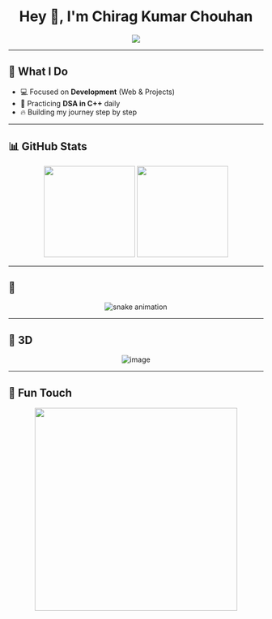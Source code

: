 <h1 align="center">
  Hey 👋, I'm Chirag Kumar Chouhan  
</h1>

<p align="center">
  <img src="https://readme-typing-svg.herokuapp.com?font=Fira+Code&size=24&duration=4000&pause=1000&color=36BCF7&center=true&vCenter=true&width=600&lines=Passionate+Developer;DSA+Enthusiast;Always+Learning+New+Things" />
</p>

---

## 🚀 What I Do
- 💻 Focused on **Development** (Web & Projects)  
- 📘 Practicing **DSA in C++** daily  
- 🔥 Building my journey step by step  

---

## 📊 GitHub Stats
<p align="center">
  <img src="https://github-readme-stats.vercel.app/api?username=ChiragKumarChouhan&show_icons=true&theme=radical&hide_border=true" height="180"/>
  <img src="https://github-readme-streak-stats.herokuapp.com/?user=ChiragKumarChouhan&theme=radical&hide_border=true" height="180"/>
</p>

---

## 🐍 
<p align="center">
  <img src="https://imgs.search.brave.com/ZF-5Qj9sfNlntxRLleTalxlZjSHJA8BTt0vOzghMJNo/rs:fit:860:0:0:0/g:ce/aHR0cHM6Ly9jZG4u/cHJvZC53ZWJzaXRl/LWZpbGVzLmNvbS81/ZTBmMTE0NDkzMGE4/YmM4YWFjZTUyNmMv/NjVlNTQ1ODEyNDlm/NjJhM2U2YzRjMTYw/XzY1ZTUxMzY2Zjg1/MWMzODBmZWU2MDM5/Ni1mNGU2ZThlZDg4/MmYzMWY0NTZjZTM0/MWZjOGI3NTMxZS5q/cGVn" alt="snake animation"/>
</p>

---

## 🧊 3D 
<p align="center">
  <img src="https://imgs.search.brave.com/pDwdrEfJ516-eSkyZz77ZCmLVDP1gL9H5FRn3oEwENI/rs:fit:860:0:0:0/g:ce/aHR0cHM6Ly9pbWFn/ZXMuY3RmYXNzZXRz/Lm5ldC9zNXVvOTVu/ZjZuamgvNmFTUjEy/ek5obnk3enpsMW9t/bXl2ci9kZjExNDMz/YzY3NWRhZmIzZDVl/OGUyZjE4ZGY4Zjlm/Ny9Eb2N1bWVudGF0/aW9uX0lJX0FTU0lH/TkVEX0pvaG5fQWxs/c3Bhd19fMV8uanBn/P3c9MjAwMCZmbT1q/cGc" alt="image"/>
</p>

---

## 🎉 Fun Touch
<p align="center">
  <img src="https://media.giphy.com/media/qgQUggAC3Pfv687qPC/giphy.gif" width="400"/>
</p>
